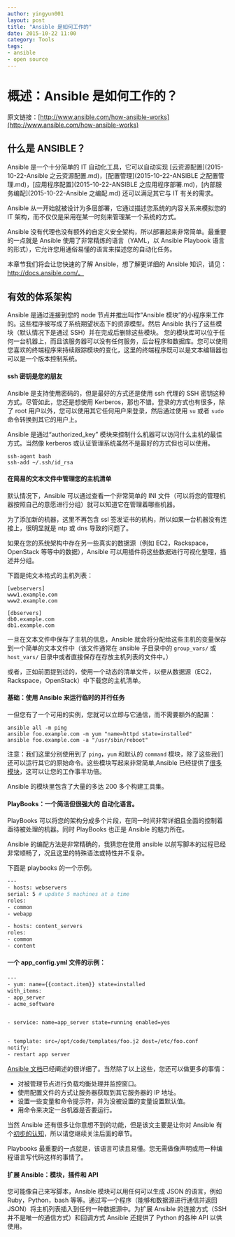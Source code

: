 ```yaml
---
author: yingyun001
layout: post
title: "Ansible 是如何工作的"
date: 2015-10-22 11:00
category: Tools
tags:
- ansible
- open source
---
```


# 概述：Ansible 是如何工作的？
原文链接：[http://www.ansible.com/how-ansible-works](http://www.ansible.com/how-ansible-works)

## 什么是 ANSIBLE？

Ansible 是一个十分简单的 IT 自动化工具，它可以自动实现 [云资源配置](2015-10-22-Ansible 之云资源配置.md)，[配置管理](2015-10-22-ANSIBLE 之配置管理.md)，[应用程序配置](2015-10-22-ANSIBLE 之应用程序部署.md)，[内部服务编配](2015-10-22-Ansible 之编配.md) 还可以满足其它与 IT 有关的需求。

Ansible 从一开始就被设计为多层部署，它通过描述您系统的内容关系来模拟您的 IT 架构，而不仅仅是采用在某一时刻来管理某一个系统的方式。

Ansible 没有代理也没有额外的自定义安全架构，所以部署起来非常简单。最重要的一点就是 Ansible 使用了非常精炼的语言（YAML，以 Ansible Playbook 语言的形式），它允许您用通俗易懂的语言来描述您的自动化任务。

本章节我们将会让您快速的了解 Ansible，想了解更详细的 Ansible 知识，请见：http://docs.ansible.com/。

## 有效的体系架构

Ansible 是通过连接到您的 node 节点并推出叫作“Ansible 模块”的小程序来工作的。这些程序被写成了系统期望状态下的资源模型。然后 Ansible 执行了这些模块（默认情况下是通过 SSH）并在完成后删除这些模块。
您的模块库可以位于任何一台机器上，而且该服务器可以没有任何服务，后台程序和数据库。您可以使用您喜欢的终端程序来持续跟踪模块的变化，这里的终端程序既可以是文本编辑器也可以是一个版本控制系统。

#### ssh 密钥是您的朋友

Ansible 是支持使用密码的，但是最好的方式还是使用 ssh 代理的 SSH 密钥这种方式。尽管如此，您还是想使用 Kerberos，那也不错。登录的方式也有很多，除了 root 用户以外，您可以使用其它任何用户来登录，然后通过使用 `su` 或者 `sudo` 命令转换到其它的用户上。

Ansible 是通过“authorized_key” 模块来控制什么机器可以访问什么主机的最佳方式。当然像 kerberos 或认证管理系统虽然不是最好的方式但也可以使用。

~~~
ssh-agent bash
ssh-add ~/.ssh/id_rsa
~~~

#### 在简易的文本文件中管理您的主机清单

默认情况下，Ansible 可以通过查看一个非常简单的 INI 文件（可以将您的管理机器按照自己的意愿进行分组）就可以知道它在管理着哪些机器。

为了添加新的机器，这里不再包含 ssl 签发证书的机构，所以如果一台机器没有连接上，很明显就是 ntp 或 dns 导致的问题了。

如果在您的系统架构中存在另一些真实的数据源（例如 EC2，Rackspace，OpenStack 等等中的数据），Ansible 可以用插件将这些数据进行可视化整理，描述并分组。

下面是纯文本格式的主机列表：

~~~
[webservers]
www1.example.com
www2.example.com

[dbservers]
db0.example.com
db1.example.com
~~~

一旦在文本文件中保存了主机的信息，Ansible 就会将分配给这些主机的变量保存到一个简单的文本文件中（该文件通常在 ansible 子目录中的 `group_vars/` 或 `host_vars/` 目录中或者直接保存在存放主机列表的文件中。）

或者，正如前面提到过的，使用一个动态的清单文件，以便从数据源（EC2，Rackspace，OpenStack）中下载您的主机清单。

#### 基础：使用 Ansible 来运行临时的并行任务
一但您有了一个可用的实例，您就可以立即与它通信，而不需要额外的配置：

~~~
ansible all -m ping 
ansible foo.example.com -m yum "name=httpd state=installed"
ansible foo.example.com -a "/usr/sbin/reboot"
~~~

注意：我们这里分别使用到了 `ping`，`yum` 和默认的 `command` 模块，除了这些我们还可以运行其它的原始命令。这些模块写起来非常简单,Ansible 已经提供了[很多模块](http://docs.ansible.com/ansible/modules_by_category.html)，这可以让您的工作事半功倍。

Ansible 的模块里包含了大量的多达 200 多个构建工具集。

#### PlayBooks：一个简洁但很强大的  自动化语言。

PlayBooks 可以将您的架构分成多个片段，在同一时间非常详细且全面的控制着亟待被处理的机器。同时 PlayBooks 也正是 Ansible 的魅力所在。

Ansible 的编配方法是非常精确的，我猜您在使用 ansible 以前写脚本的过程已经非常顺畅了，况且这里的特殊语法或特性并不复杂。

下面是 playbooks 的一个示例。

~~~ bash
---
- hosts: webservers
serial: 5 # update 5 machines at a time
roles:
- common
- webapp

- hosts: content_servers
roles:
- common
- content
~~~

#### 一个 app_config.yml 文件的示例：

~~~ bash
---
- yum: name={{contact.item}} state=installed
with_items:
- app_server
- acme_software


- service: name=app_server state=running enabled=yes


- template: src=/opt/code/templates/foo.j2 dest=/etc/foo.conf
notify: 
- restart app server
~~~

[Ansible 文档](http://docs.ansible.com/index.html)已经阐述的很详细了。当然除了以上这些，您还可以做更多的事情：

* 对被管理节点进行负载均衡处理并监控窗口。
* 使用配置文件的方式让服务器获取到其它服务器的 IP 地址。
* 设置一些变量和命令提示符，并为没被设置的变量设置默认值。
* 用命令来决定一台机器是否要运行。

当然 Ansible 还有很多让你意想不到的功能，但是该文主要是让你对 Ansible 有个[初步的认知](http://www.ansible.com/get-started)，所以请您继续关注后面的章节。

Playbooks 最重要的一点就是，该语言可读且易懂。您无需做像声明或用一种编程语言写代码这样的事情了。

#### 扩展 Ansible：模块，插件和 API

您可能像自己来写脚本，Ansible 模块可以用任何可以生成 JSON 的语言，例如 Ruby，Python，bash 等等。通过写一个程序（能够和数据源进行通信并返回 JSON）将主机列表插入到任何一种数据源中。为扩展 Ansible 的连接方式（SSH 并不是唯一的通信方式）和回调方式 Ansible 还提供了 Python 的各种 API 以供使用。


